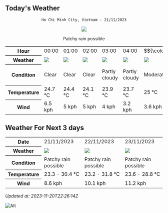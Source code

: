 ## Today's Weather
<div align="center">

`Ho Chi Minh City, Vietnam - 21/11/2023`

<img src="https://cdn.weatherapi.com/weather/64x64/day/176.png"/>

Patchy rain possible

</div>


<table>
    <tr>
        <th>Hour</th>
          <td>00:00</div>   <td>01:00</div>   <td>02:00</div>   <td>03:00</div>   <td>04:00</div>   <td>$${\color{red}05:00}$$</td>   <td>06:00</div>   <td>07:00</div>   <td>08:00</div>   <td>09:00</div>   <td>10:00</div>   <td>11:00</div>   <td>12:00</div>   <td>13:00</div>   <td>14:00</div>   <td>15:00</div>   <td>16:00</div>   <td>17:00</div>   <td>18:00</div>   <td>19:00</div>   <td>20:00</div>   <td>21:00</div>   <td>22:00</div>   <td>23:00</div> 
    </tr>
    <tr>
        <th>Weather</th>
        <td><img src="https://cdn.weatherapi.com/weather/64x64/night/113.png"></img></td><td><img src="https://cdn.weatherapi.com/weather/64x64/night/113.png"></img></td><td><img src="https://cdn.weatherapi.com/weather/64x64/night/113.png"></img></td><td><img src="https://cdn.weatherapi.com/weather/64x64/night/116.png"></img></td><td><img src="https://cdn.weatherapi.com/weather/64x64/night/116.png"></img></td><td><img src="https://cdn.weatherapi.com/weather/64x64/night/302.png"></img></td><td><img src="https://cdn.weatherapi.com/weather/64x64/day/116.png"></img></td><td><img src="https://cdn.weatherapi.com/weather/64x64/day/119.png"></img></td><td><img src="https://cdn.weatherapi.com/weather/64x64/day/119.png"></img></td><td><img src="https://cdn.weatherapi.com/weather/64x64/day/176.png"></img></td><td><img src="https://cdn.weatherapi.com/weather/64x64/day/176.png"></img></td><td><img src="https://cdn.weatherapi.com/weather/64x64/day/176.png"></img></td><td><img src="https://cdn.weatherapi.com/weather/64x64/day/176.png"></img></td><td><img src="https://cdn.weatherapi.com/weather/64x64/day/176.png"></img></td><td><img src="https://cdn.weatherapi.com/weather/64x64/day/176.png"></img></td><td><img src="https://cdn.weatherapi.com/weather/64x64/day/353.png"></img></td><td><img src="https://cdn.weatherapi.com/weather/64x64/day/353.png"></img></td><td><img src="https://cdn.weatherapi.com/weather/64x64/day/353.png"></img></td><td><img src="https://cdn.weatherapi.com/weather/64x64/night/176.png"></img></td><td><img src="https://cdn.weatherapi.com/weather/64x64/night/176.png"></img></td><td><img src="https://cdn.weatherapi.com/weather/64x64/night/176.png"></img></td><td><img src="https://cdn.weatherapi.com/weather/64x64/night/176.png"></img></td><td><img src="https://cdn.weatherapi.com/weather/64x64/night/176.png"></img></td><td><img src="https://cdn.weatherapi.com/weather/64x64/night/116.png"></img></td>
    </tr>
    <tr>
        <th>Condition</th>
        <td width="200px">Clear</td><td width="200px">Clear</td><td width="200px">Clear</td><td width="200px">Partly cloudy</td><td width="200px">Partly cloudy</td><td width="200px">Moderate rain</td><td width="200px">Partly cloudy</td><td width="200px">Cloudy</td><td width="200px">Cloudy</td><td width="200px">Patchy rain possible</td><td width="200px">Patchy rain possible</td><td width="200px">Patchy rain possible</td><td width="200px">Patchy rain possible</td><td width="200px">Patchy rain possible</td><td width="200px">Patchy rain possible</td><td width="200px">Light rain shower</td><td width="200px">Light rain shower</td><td width="200px">Light rain shower</td><td width="200px">Patchy rain possible</td><td width="200px">Patchy rain possible</td><td width="200px">Patchy rain possible</td><td width="200px">Patchy rain possible</td><td width="200px">Patchy rain possible</td><td width="200px">Partly cloudy</td>
    </tr>
    <tr>
        <th>Temperature</th>
        <td>24.7 °C</td><td>24.4 °C</td><td>24.1 °C</td><td>23.9 °C</td><td>23.7 °C</td><td>25 °C</td><td>23.3 °C</td><td>24.5 °C</td><td>26.1 °C</td><td>27.8 °C</td><td>29.3 °C</td><td>30.3 °C</td><td>30.4 °C</td><td>30 °C</td><td>29.8 °C</td><td>29.1 °C</td><td>28 °C</td><td>27.3 °C</td><td>26.5 °C</td><td>25.8 °C</td><td>25.1 °C</td><td>24.8 °C</td><td>24.5 °C</td><td>24.3 °C</td>
    </tr>
    <tr>
        <th>Wind</th>
        <td>6.5 kph</td><td>5 kph</td><td>5 kph</td><td>4 kph</td><td>3.2 kph</td><td>3.6 kph</td><td>4 kph</td><td>4 kph</td><td>3.6 kph</td><td>1.8 kph</td><td>1.1 kph</td><td>1.8 kph</td><td>3.6 kph</td><td>4.7 kph</td><td>6.1 kph</td><td>5.8 kph</td><td>4.3 kph</td><td>5.4 kph</td><td>6.8 kph</td><td>7.9 kph</td><td>8.6 kph</td><td>6.8 kph</td><td>5.8 kph</td><td>5.4 kph</td>
    </tr>
</table>


## Weather For Next 3 days


<table>
    <tr>
        <th>Date</th>
        <td>21/11/2023</td><td>22/11/2023</td><td>23/11/2023</td>
    </tr>
    <tr>
        <th>Weather</th>
        <td><img src="https://cdn.weatherapi.com/weather/64x64/day/176.png"></img></td><td><img src="https://cdn.weatherapi.com/weather/64x64/day/176.png"></img></td><td><img src="https://cdn.weatherapi.com/weather/64x64/day/176.png"></img></td>
    </tr>
    <tr>
        <th>Condition</th>
        <td width="200px">Patchy rain possible</td><td width="200px">Patchy rain possible</td><td width="200px">Patchy rain possible</td>
    </tr>
    <tr>
        <th>Temperature</th>
        <td>23.3 -  30.4 °C</td><td>23.2 -  31.8 °C</td><td>23.6 -  28.8 °C</td>
    </tr>
    <tr>
        <th>Wind</th>
        <td>8.6 kph</td><td>10.1 kph</td><td>11.2 kph</td>
    </tr>
</table>


*Updated at: 2023-11-20T22:26:14Z*

![Alt](https://repobeats.axiom.co/api/embed/7d451ae2cdef1648d2e14e5cc714356b2ebae209.svg "Repobeats analytics image")